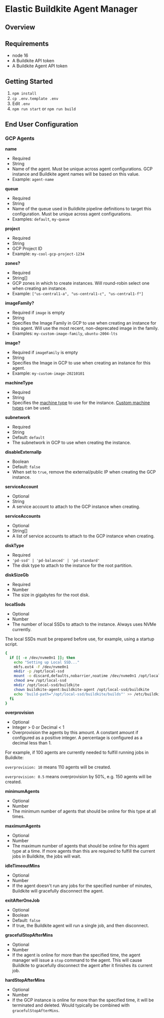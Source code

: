 # Elastic Buildkite Agent Manager

## Overview

## Requirements

- node 16
- A Buildkite API token
- A Buildkite Agent API token

## Getting Started

1. `npm install`
2. `cp .env.template .env`
3. Edit `.env`
4. `npm run start` or `npm run build`

## End User Configuration

### GCP Agents

**name**

- Required
- String
- Name of the agent. Must be unique across agent configurations. GCP instance and Buildkite agent names will be based on this value.
- Example: `agent-name`

**queue**

- Required
- String
- Name of the queue used in Buildkite pipeline definitions to target this configuration. Must be unique across agent configurations.
- Examples: `default`, `my-queue`

**project**

- Required
- String
- GCP Project ID
- Example: `my-cool-gcp-project-1234`

**zones?**

- Required
- String[]
- GCP zones in which to create instances. Will round-robin select one when creating an instance.
- Example: `["us-central1-a", "us-central1-c", "us-central1-f"]`

**imageFamily?**

- Required if `image` is empty
- String
- Specifies the Image Family in GCP to use when creating an instance for this agent. Will use the most recent, non-deprecated image in the family.
- Examples: `my-custom-image-family`, `ubuntu-2004-lts`

**image?**

- Required if `imageFamily` is empty
- String
- Specifies the Image in GCP to use when creating an instance for this agent.
- Example: `my-custom-image-20210101`

**machineType**

- Required
- String
- Specifies the [machine type](https://gcpinstances.doit-intl.com/) to use for the instance. [Custom machine types](https://cloud.google.com/compute/docs/instances/creating-instance-with-custom-machine-type#api) can be used.

**subnetwork**

- Required
- String
- Default: `default`
- The subnetwork in GCP to use when creating the instance.

**disableExternalIp**

- Boolean
- Default: `false`
- When set to `true`, remove the external/public IP when creating the GCP instance.

**serviceAccount**

- Optional
- String
- A service account to attach to the GCP instance when creating.

**serviceAccounts**

- Optional
- String[]
- A list of service accounts to attach to the GCP instance when creating.

**diskType**

- Required
- `'pd-ssd' | 'pd-balanced' | 'pd-standard'`
- The disk type to attach to the instance for the root partition.

**diskSizeGb**

- Required
- Number
- The size in gigabytes for the root disk.

**localSsds**

- Optional
- Number
- The number of local SSDs to attach to the instance. Always uses NVMe currently.

The local SSDs must be prepared before use, for example, using a startup script.

```bash
{
  if [[ -e /dev/nvme0n1 ]]; then
    echo "Setting up Local SSD..."
    mkfs.ext4 -F /dev/nvme0n1
    mkdir -p /opt/local-ssd
    mount -o discard,defaults,nobarrier,noatime /dev/nvme0n1 /opt/local-ssd
    chmod a+w /opt/local-ssd
    mkdir /opt/local-ssd/buildkite
    chown buildkite-agent:buildkite-agent /opt/local-ssd/buildkite
    echo 'build-path="/opt/local-ssd/buildkite/builds"' >> /etc/buildkite-agent/buildkite-agent.cfg
  fi
}
```

**overprovision**

- Optional
- Integer > 0 or Decimal < 1
- Overprovision the agents by this amount. A constant amount if configured as a positive integer. A percentage is configured as a decimal less than 1.

For example, if 100 agents are currently needed to fulfill running jobs in Buildkite:

`overprovision: 10` means 110 agents will be created.

`overprovision: 0.5` means overprovision by 50%, e.g. 150 agents will be created.

**minimumAgents**

- Optional
- Number
- The minimum number of agents that should be online for this type at all times.

**maximumAgents**

- Optional
- Number
- The maximum number of agents that should be online for this agent type at a time. If more agents than this are required to fulfill the current jobs in Buildkite, the jobs will wait.

**idleTimeoutMins**

- Optional
- Number
- If the agent doesn't run any jobs for the specified number of minutes, Buildkite will gracefully disconnect the agent.

**exitAfterOneJob**

- Optional
- Boolean
- Default: `false`
- If true, the Buildkite agent will run a single job, and then disconnect.

**gracefulStopAfterMins**

- Optional
- Number
- If the agent is online for more than the specified time, the agent manager will issue a `stop` command to the agent. This will cause Buildkite to gracefully disconnect the agent after it finishes its current job.

**hardStopAfterMins**

- Optional
- Number
- If the GCP instance is online for more than the specified time, it will be terminated and deleted. Would typically be combined with `gracefulStopAfterMins`.
